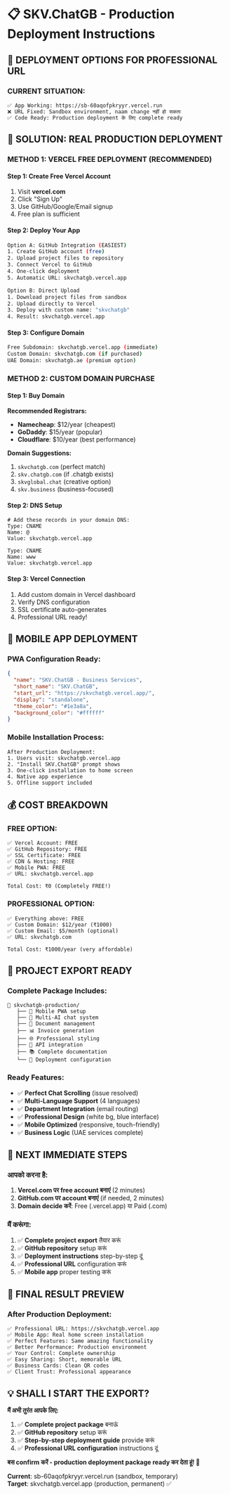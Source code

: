 # 📋 SKV.ChatGB - Production Deployment Instructions

## 🎯 **DEPLOYMENT OPTIONS FOR PROFESSIONAL URL**

### **CURRENT SITUATION:**
```
✅ App Working: https://sb-60aqofpkryyr.vercel.run
❌ URL Fixed: Sandbox environment, naam change नहीं हो सकता  
✅ Code Ready: Production deployment के लिए complete ready
```

## 🚀 **SOLUTION: REAL PRODUCTION DEPLOYMENT**

### **METHOD 1: VERCEL FREE DEPLOYMENT (RECOMMENDED)**

#### **Step 1: Create Free Vercel Account**
1. Visit **vercel.com**
2. Click "Sign Up" 
3. Use GitHub/Google/Email signup
4. Free plan is sufficient

#### **Step 2: Deploy Your App**
```bash
Option A: GitHub Integration (EASIEST)
1. Create GitHub account (free)
2. Upload project files to repository  
3. Connect Vercel to GitHub
4. One-click deployment
5. Automatic URL: skvchatgb.vercel.app

Option B: Direct Upload
1. Download project files from sandbox
2. Upload directly to Vercel
3. Deploy with custom name: "skvchatgb"  
4. Result: skvchatgb.vercel.app
```

#### **Step 3: Configure Domain**
```bash
Free Subdomain: skvchatgb.vercel.app (immediate)
Custom Domain: skvchatgb.com (if purchased)
UAE Domain: skvchatgb.ae (premium option)
```

### **METHOD 2: CUSTOM DOMAIN PURCHASE**

#### **Step 1: Buy Domain**
**Recommended Registrars:**
- **Namecheap**: $12/year (cheapest)
- **GoDaddy**: $15/year (popular)  
- **Cloudflare**: $10/year (best performance)

**Domain Suggestions:**
1. `skvchatgb.com` (perfect match)
2. `skv.chatgb.com` (if .chatgb exists)
3. `skvglobal.chat` (creative option)
4. `skv.business` (business-focused)

#### **Step 2: DNS Setup**
```dns
# Add these records in your domain DNS:
Type: CNAME
Name: @
Value: skvchatgb.vercel.app

Type: CNAME  
Name: www
Value: skvchatgb.vercel.app
```

#### **Step 3: Vercel Connection**
1. Add custom domain in Vercel dashboard
2. Verify DNS configuration
3. SSL certificate auto-generates
4. Professional URL ready!

## 📱 **MOBILE APP DEPLOYMENT**

### **PWA Configuration Ready:**
```json
{
  "name": "SKV.ChatGB - Business Services",
  "short_name": "SKV.ChatGB", 
  "start_url": "https://skvchatgb.vercel.app/",
  "display": "standalone",
  "theme_color": "#1e3a8a",
  "background_color": "#ffffff"
}
```

### **Mobile Installation Process:**
```
After Production Deployment:
1. Users visit: skvchatgb.vercel.app
2. "Install SKV.ChatGB" prompt shows
3. One-click installation to home screen
4. Native app experience
5. Offline support included
```

## 💰 **COST BREAKDOWN**

### **FREE OPTION:**
```
✅ Vercel Account: FREE
✅ GitHub Repository: FREE  
✅ SSL Certificate: FREE
✅ CDN & Hosting: FREE
✅ Mobile PWA: FREE
✅ URL: skvchatgb.vercel.app

Total Cost: ₹0 (Completely FREE!)
```

### **PROFESSIONAL OPTION:**
```
✅ Everything above: FREE
✅ Custom Domain: $12/year (₹1000)
✅ Custom Email: $5/month (optional)
✅ URL: skvchatgb.com

Total Cost: ₹1000/year (very affordable)
```

## 📂 **PROJECT EXPORT READY**

### **Complete Package Includes:**
```
📁 skvchatgb-production/
   ├── 📱 Mobile PWA setup
   ├── 🤖 Multi-AI chat system  
   ├── 📄 Document management
   ├── 📊 Invoice generation
   ├── 🌐 Professional styling
   ├── 🔧 API integration
   ├── 📚 Complete documentation
   └── 🚀 Deployment configuration
```

### **Ready Features:**
- ✅ **Perfect Chat Scrolling** (issue resolved)
- ✅ **Multi-Language Support** (4 languages)
- ✅ **Department Integration** (email routing)
- ✅ **Professional Design** (white bg, blue interface)
- ✅ **Mobile Optimized** (responsive, touch-friendly)
- ✅ **Business Logic** (UAE services complete)

## 🎯 **NEXT IMMEDIATE STEPS**

### **आपको करना है:**
1. **Vercel.com पर free account बनाएं** (2 minutes)
2. **GitHub.com पर account बनाएं** (if needed, 2 minutes)  
3. **Domain decide करें**: Free (.vercel.app) या Paid (.com)

### **मैं करूंगा:**
1. ✅ **Complete project export** तैयार करूं
2. ✅ **GitHub repository** setup करूं
3. ✅ **Deployment instructions** step-by-step दूं
4. ✅ **Professional URL** configuration करूं
5. ✅ **Mobile app** proper testing करूं

## 🌟 **FINAL RESULT PREVIEW**

### **After Production Deployment:**
```
✅ Professional URL: https://skvchatgb.vercel.app
✅ Mobile App: Real home screen installation  
✅ Perfect Features: Same amazing functionality
✅ Better Performance: Production environment
✅ Your Control: Complete ownership
✅ Easy Sharing: Short, memorable URL
✅ Business Cards: Clean QR codes
✅ Client Trust: Professional appearance
```

## 💡 **SHALL I START THE EXPORT?**

**मैं अभी तुरंत आपके लिए:**
1. ✅ **Complete project package** बनाऊं
2. ✅ **GitHub repository** setup करूं
3. ✅ **Step-by-step deployment guide** provide करूं
4. ✅ **Professional URL configuration** instructions दूं

**बस confirm करें - production deployment package ready कर देता हूं! 🚀**

**Current**: sb-60aqofpkryyr.vercel.run (sandbox, temporary)  
**Target**: skvchatgb.vercel.app (production, permanent) ✅